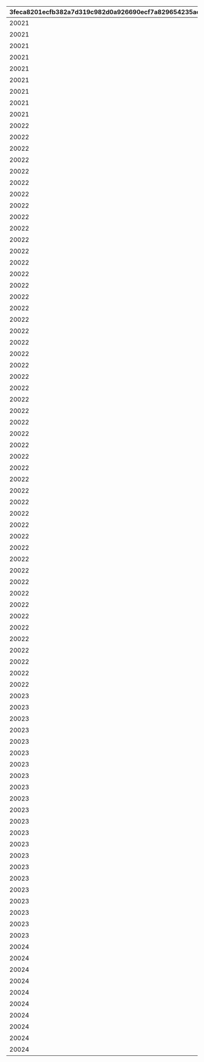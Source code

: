 |3feca8201ecfb382a7d319c982d0a926690ecf7a829654235aed12950f90f506|0f4c58aa2d6f8bdf70fa557bbfd2345bd7af0857f273a0ea4c9997be6d0c0150|7bba9dc4f0002708ef2bd4a53cbd4f2a2d8ba2302e2a4eddaf953cb986ed7190|ba0ee0bd44adbfee21a4c480ae5a22c07ce6daa368650a2ef6f5c32af0599f92|3ad5c71fce4ff24eae41009b4202fcf22558b837dee9f15f44d6b2c140d8b86d|27de051d82276083417175a78404d92406ad501915a432038fa4f60d9464df94|57640b49e342dd3194608e5cea3a781abdebb096f26572777a9bc422a679b350|d168c5002d4644c042c94e54c2bf6731279f09e85e0c52a85c1ce6f509edd62e|bbc9e7c03f3a346414e15ac87d3d870d0d4d1f0926421ea48be0f08a119032e6|
| --- | --- | --- | --- | --- | --- | --- | --- | --- |
|20021|5|129|プリンセスナイトRANK5を達成しよう|1002|1001|1001|1|0|
|20021|10|129|プリンセスナイトRANK10を達成しよう|1002|1002|1002|1|0|
|20021|30|129|プリンセスナイトRANK30を達成しよう|1002|1003|1003|1|0|
|20021|50|129|プリンセスナイトRANK50を達成しよう|1002|1004|1004|1|0|
|20021|100|129|プリンセスナイトRANK100を達成しよう|1002|1005|1005|1|0|
|20021|150|129|プリンセスナイトRANK150を達成しよう|1002|1006|1006|1|0|
|20021|200|129|プリンセスナイトRANK200を達成しよう|1002|1007|1007|1|0|
|20021|250|129|プリンセスナイトRANK250を達成しよう|1002|1007|1008|1|0|
|20021|300|129|プリンセスナイトRANK300を達成しよう|1002|1007|1009|1|0|
|20022|50|129|火属性の属性レベルを50まで上げよう|1003|2001|2001|2|1|
|20022|100|129|火属性の属性レベルを100まで上げよう|1003|2002|2002|2|1|
|20022|150|129|火属性の属性レベルを150まで上げよう|1003|2003|2003|2|1|
|20022|200|129|火属性の属性レベルを200まで上げよう|1003|2004|2004|2|1|
|20022|250|129|火属性の属性レベルを250まで上げよう|1003|2005|2005|2|1|
|20022|300|129|火属性の属性レベルを300まで上げよう|1003|2006|2006|2|1|
|20022|350|129|火属性の属性レベルを350まで上げよう|1003|2007|2007|2|1|
|20022|400|129|火属性の属性レベルを400まで上げよう|1003|2008|2008|2|1|
|20022|450|129|火属性の属性レベルを450まで上げよう|1003|2009|2009|2|1|
|20022|500|129|火属性の属性レベルを500まで上げよう|1003|2010|2010|2|1|
|20022|50|129|水属性の属性レベルを50まで上げよう|1003|2001|3001|3|2|
|20022|100|129|水属性の属性レベルを100まで上げよう|1003|2002|3002|3|2|
|20022|150|129|水属性の属性レベルを150まで上げよう|1003|2003|3003|3|2|
|20022|200|129|水属性の属性レベルを200まで上げよう|1003|2004|3004|3|2|
|20022|250|129|水属性の属性レベルを250まで上げよう|1003|2005|3005|3|2|
|20022|300|129|水属性の属性レベルを300まで上げよう|1003|2006|3006|3|2|
|20022|350|129|水属性の属性レベルを350まで上げよう|1003|2007|3007|3|2|
|20022|400|129|水属性の属性レベルを400まで上げよう|1003|2008|3008|3|2|
|20022|450|129|水属性の属性レベルを450まで上げよう|1003|2009|3009|3|2|
|20022|500|129|水属性の属性レベルを500まで上げよう|1003|2010|3010|3|2|
|20022|50|129|風属性の属性レベルを50まで上げよう|1003|2001|4001|4|3|
|20022|100|129|風属性の属性レベルを100まで上げよう|1003|2002|4002|4|3|
|20022|150|129|風属性の属性レベルを150まで上げよう|1003|2003|4003|4|3|
|20022|200|129|風属性の属性レベルを200まで上げよう|1003|2004|4004|4|3|
|20022|250|129|風属性の属性レベルを250まで上げよう|1003|2005|4005|4|3|
|20022|300|129|風属性の属性レベルを300まで上げよう|1003|2006|4006|4|3|
|20022|350|129|風属性の属性レベルを350まで上げよう|1003|2007|4007|4|3|
|20022|400|129|風属性の属性レベルを400まで上げよう|1003|2008|4008|4|3|
|20022|450|129|風属性の属性レベルを450まで上げよう|1003|2009|4009|4|3|
|20022|500|129|風属性の属性レベルを500まで上げよう|1003|2010|4010|4|3|
|20022|50|129|光属性の属性レベルを50まで上げよう|1003|2001|5001|5|4|
|20022|100|129|光属性の属性レベルを100まで上げよう|1003|2002|5002|5|4|
|20022|150|129|光属性の属性レベルを150まで上げよう|1003|2003|5003|5|4|
|20022|200|129|光属性の属性レベルを200まで上げよう|1003|2004|5004|5|4|
|20022|250|129|光属性の属性レベルを250まで上げよう|1003|2005|5005|5|4|
|20022|300|129|光属性の属性レベルを300まで上げよう|1003|2006|5006|5|4|
|20022|350|129|光属性の属性レベルを350まで上げよう|1003|2007|5007|5|4|
|20022|400|129|光属性の属性レベルを400まで上げよう|1003|2008|5008|5|4|
|20022|450|129|光属性の属性レベルを450まで上げよう|1003|2009|5009|5|4|
|20022|500|129|光属性の属性レベルを500まで上げよう|1003|2010|5010|5|4|
|20022|50|129|闇属性の属性レベルを50まで上げよう|1003|2001|6001|6|5|
|20022|100|129|闇属性の属性レベルを100まで上げよう|1003|2002|6002|6|5|
|20022|150|129|闇属性の属性レベルを150まで上げよう|1003|2003|6003|6|5|
|20022|200|129|闇属性の属性レベルを200まで上げよう|1003|2004|6004|6|5|
|20022|250|129|闇属性の属性レベルを250まで上げよう|1003|2005|6005|6|5|
|20022|300|129|闇属性の属性レベルを300まで上げよう|1003|2006|6006|6|5|
|20022|350|129|闇属性の属性レベルを350まで上げよう|1003|2007|6007|6|5|
|20022|400|129|闇属性の属性レベルを400まで上げよう|1003|2008|6008|6|5|
|20022|450|129|闇属性の属性レベルを450まで上げよう|1003|2009|6009|6|5|
|20022|500|129|闇属性の属性レベルを500まで上げよう|1003|2010|6010|6|5|
|20023|10|129|ノードを10個強化完了しよう|1004|7001|7001|7|0|
|20023|20|129|ノードを20個強化完了しよう|1004|7002|7002|7|0|
|20023|30|129|ノードを30個強化完了しよう|1004|7003|7003|7|0|
|20023|40|129|ノードを40個強化完了しよう|1004|7004|7004|7|0|
|20023|50|129|ノードを50個強化完了しよう|1004|7005|7005|7|0|
|20023|60|129|ノードを60個強化完了しよう|1004|7006|7006|7|0|
|20023|70|129|ノードを70個強化完了しよう|1004|7007|7007|7|0|
|20023|80|129|ノードを80個強化完了しよう|1004|7008|7008|7|0|
|20023|90|129|ノードを90個強化完了しよう|1004|7009|7009|7|0|
|20023|100|129|ノードを100個強化完了しよう|1004|7010|7010|7|0|
|20023|110|129|ノードを110個強化完了しよう|1004|7011|7011|7|0|
|20023|120|129|ノードを120個強化完了しよう|1004|7012|7012|7|0|
|20023|130|129|ノードを130個強化完了しよう|1004|7013|7013|7|0|
|20023|140|129|ノードを140個強化完了しよう|1004|7014|7014|7|0|
|20023|150|129|ノードを150個強化完了しよう|1004|7015|7015|7|0|
|20023|160|129|ノードを160個強化完了しよう|1004|7016|7016|7|0|
|20023|170|129|ノードを170個強化完了しよう|1004|7017|7017|7|0|
|20023|180|129|ノードを180個強化完了しよう|1004|7018|7018|7|0|
|20023|190|129|ノードを190個強化完了しよう|1004|7019|7019|7|0|
|20023|200|129|ノードを200個強化完了しよう|1004|7020|7020|7|0|
|20023|210|129|ノードを210個強化完了しよう|1004|7021|7021|7|0|
|20023|222|129|ノードを222個強化完了しよう|1004|7022|7022|7|0|
|20024|5|129|ノードを5個強化完了しよう|1005|8001|8001|8|0|
|20024|10|129|ノードを10個強化完了しよう|1005|8002|8002|8|0|
|20024|15|129|ノードを15個強化完了しよう|1005|8003|8003|8|0|
|20024|20|129|ノードを20個強化完了しよう|1005|8004|8004|8|0|
|20024|25|129|ノードを25個強化完了しよう|1005|8005|8005|8|0|
|20024|33|129|ノードを33個強化完了しよう|1005|8006|8006|8|0|
|20024|40|129|ノードを40個強化完了しよう|1005|8007|8007|8|0|
|20024|50|129|ノードを50個強化完了しよう|1005|8007|8008|8|0|
|20024|60|129|ノードを60個強化完了しよう|1005|8007|8009|8|0|
|20024|66|129|ノードを66個強化完了しよう|1005|8007|8010|8|0|
